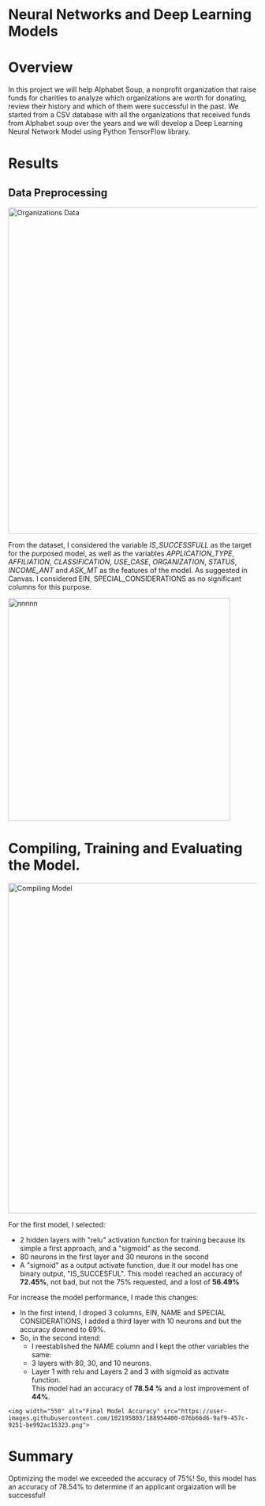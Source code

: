 # Neural Networks and Deep Learning Models

# Overview
In this project we will help Alphabet Soup, a nonprofit organization that raise funds for charities to analyze which organizations are worth for donating, review their history and which of them were successful in the past.  We started from a CSV database with all the organizations that received funds  from Alphabet soup over the years and we will develop a Deep Learning Neural Network Model using Python TensorFlow library.

 # Results
 ## Data Preprocessing 
 
 <img width="660" alt="Organizations Data" src="https://user-images.githubusercontent.com/102195803/188954038-e50a762a-bac0-4fcd-aa0b-2d2c711e1e25.png">

 
 From the dataset, I considered the variable *IS_SUCCESSFULL* as the target for the purposed model, as well as  the variables *APPLICATION_TYPE*, *AFFILIATION*, *CLASSIFICATION*, *USE_CASE*, *ORGANIZATION*, *STATUS*,  *INCOME_ANT* and *ASK_MT*  as the features of the model. As suggested in Canvas. I considered  EIN, SPECIAL_CONSIDERATIONS as no significant columns for this purpose.
 
 <img width="450" alt=" nnnnn" src="https://user-images.githubusercontent.com/102195803/188954164-7dd40da9-f65c-4082-bd66-d54db650fc34.png">


 # Compiling, Training and Evaluating the Model.
 
 <img width="668" alt="Compiling Model" src="https://user-images.githubusercontent.com/102195803/188954272-fd2528cd-16e5-4ef1-a8fa-47c613745934.png">

 For the first model, I selected:
  -  2 hidden layers with "relu" activation function for training because its simple a first approach, and a "sigmoid" as the second.  
  -  80 neurons in the first layer and 30 neurons in the second
  -  A "sigmoid" as a output activate function, due it our model has one binary output, "IS_SUCCESFUL".
 This model reached an accuracy of  **72.45%**, not bad, but not the 75% requested, and a lost of **56.49%**
 
 

 For increase the model performance, I made this changes:
  -  In the first intend, I droped 3 columns, EIN, NAME  and SPECIAL CONSIDERATIONS, I added a third layer with 10 neurons and but the accuracy downed to 69%.
  -  So, in the second intend:
     *  I reestablished the NAME column and I kept the other variables the same: 
     *  3 layers with 80, 30, and 10 neurons. 
     *  Layer 1 with relu and Layers 2 and 3 with sigmoid as activate function.  
 This model had an accuracy of **78.54 %** and a lost improvement of **44%**.
 
    <img width="550" alt="Final Model Accuracy" src="https://user-images.githubusercontent.com/102195803/188954400-076b66d6-9af9-457c-9251-be992ac15323.png">
      

# Summary
Optimizing the model we exceeded the accuracy of 75%! So, this model  has an accuracy of 78.54%  to determine if an applicant orgaization will be successful!

 
